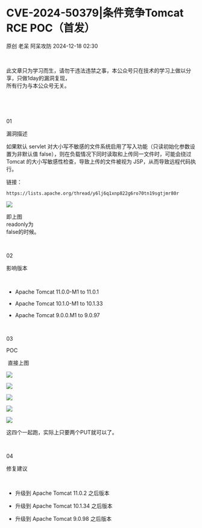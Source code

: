#  CVE-2024-50379|条件竞争Tomcat RCE POC（首发）   
原创 老呆  阿呆攻防   2024-12-18 02:30  
  
   
  
此文章只为学习而生，请勿干违法违禁之事，本公众号只在技术的学习上做以分享，只做1day的漏洞复现，  
所有行为与本公众号无关。  
  
   
  
   
  
01  
  
漏洞描述  
  
  
如果默认 servlet 对大小写不敏感的文件系统启用了写入功能（只读初始化参数设置为非默认值 false），则在负载情况下同时读取和上传同一文件时，可能会绕过 Tomcat 的大小写敏感性检查，导致上传的文件被视为 JSP，从而导致远程代码执行。  
  
链接：  
```
https://lists.apache.org/thread/y6lj6q1xnp822g6ro70tn19sgtjmr80r
```  
  
![](https://mmbiz.qpic.cn/sz_mmbiz_png/hFPkDXcMlMsACNzQfBml6bDplMDaGZaq3eJdnyuUhia4YXO8VuNz35LypoRz9Kza4K5owDeIX5ibUllFlMVrqe9Q/640?wx_fmt=png&from=appmsg "")  
  
即上图  
readonly为  
false的时候。  
  
   
  
02  
  
影响版本  
  
  
   
  
- Apache Tomcat 11.0.0-M1 to 11.0.1  
  
- Apache Tomcat 10.1.0-M1 to 10.1.33  
  
- Apache Tomcat 9.0.0.M1 to 9.0.97  
  
   
  
03  
  
POC  
  
  
 直接上图  
  
![](https://mmbiz.qpic.cn/sz_mmbiz_png/hFPkDXcMlMsACNzQfBml6bDplMDaGZaq2VEF75lic5fsfcEUAGRFPS0yYE3Dj8EZqWwCU9MHJDJQS5ibPYnG9lhA/640?wx_fmt=png&from=appmsg "")  
  
![](https://mmbiz.qpic.cn/sz_mmbiz_png/hFPkDXcMlMsACNzQfBml6bDplMDaGZaqpK3hjGx0OVVSzAbjrTrCT6ia4hZKZltnTRsnr4VoDXlEJhoQDVvyMVw/640?wx_fmt=png&from=appmsg "")  
  
![](https://mmbiz.qpic.cn/sz_mmbiz_png/hFPkDXcMlMsACNzQfBml6bDplMDaGZaqOII8gCDYuQDRmwQjPeOnN2bD4HXPEyGuQMIpnVwrSTuKvrwDLv6yzw/640?wx_fmt=png&from=appmsg "")  
  
![](https://mmbiz.qpic.cn/sz_mmbiz_png/hFPkDXcMlMsACNzQfBml6bDplMDaGZaqAfS0NSC0N7gKqQErLsTY3IQ3ia1lI5OIvVp0qu4Al2OcribUuNzuHYRg/640?wx_fmt=png&from=appmsg "")  
  
![](https://mmbiz.qpic.cn/sz_mmbiz_png/hFPkDXcMlMsACNzQfBml6bDplMDaGZaqKc8A5BzwcrVDfibMcPtiaB99nzXW42xPgky6eWK7PV92ZPp9UuOxbOdg/640?wx_fmt=png&from=appmsg "")  
  
这四个一起跑，实际上只要两个PUT就可以了。  
  
   
  
04  
  
修复建议  
  
  
   
  
- 升级到 Apache Tomcat 11.0.2 之后版本  
  
- 升级到 Apache Tomcat 10.1.34 之后版本  
  
- 升级到 Apache Tomcat 9.0.98 之后版本  
  
  
  
  
  
  
